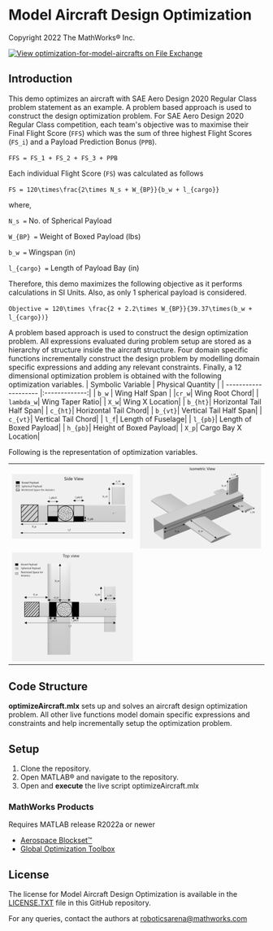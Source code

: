 # Model Aircraft Design Optimization

Copyright 2022 The MathWorks&reg; Inc.

[![View optimization-for-model-aircrafts on File Exchange](https://www.mathworks.com/matlabcentral/images/matlab-file-exchange.svg)](https://www.mathworks.com/matlabcentral/fileexchange/116165-optimization-for-model-aircrafts)

## Introduction

This demo optimizes an aircraft with SAE Aero Design 2020 Regular Class problem statement as an example. A problem based approach is used to construct the design optimization problem. For SAE Aero Design 2020 Regular Class competition, each team's objective was to maximise their Final Flight Score (`FFS`) which was the sum of three highest Flight Scores (`FS_i`) and a Payload Prediction Bonus (`PPB`).

`FFS = FS_1 + FS_2 + FS_3 + PPB`

Each individual Flight Score (`FS`) was calculated as follows

`FS = 120\times\frac{2\times N_s + W_{BP}}{b_w + l_{cargo}}`

where,

`N_s =` No.  of  Spherical  Payload

`W_{BP} =` Weight of Boxed Payload (lbs)

`b_w =` Wingspan (in)

`l_{cargo} =` Length of Payload Bay (in)


Therefore, this demo maximizes the following objective as it performs calculations in SI Units. Also,  as only 1 spherical payload is considered.

`Objective = 120\times \frac{2 + 2.2\times W_{BP}}{39.37\times(b_w + l_{cargo})}`


 A problem based approach is used to construct the design optimization problem. All expressions evaluated during problem setup are stored as a hierarchy of structure inside the aircraft structure. Four domain specific functions incrementally construct the design problem by modelling domain specific expressions and adding any relevant constraints. Finally, a 12 dimensional optimization problem is obtained with the following optimization variables.
| Symbolic Variable  | Physical Quantity  | 
| -------------------- |:-------------:|
| `b_w` | Wing Half Span |
|`cr_w`| Wing Root Chord|
| `lambda_w`| Wing Taper Ratio|
| `X_w`| Wing X Location|
| `b_{ht}`| Horizontal Tail Half Span|
| `c_{ht}`| Horizontal Tail Chord|
| `b_{vt}`| Vertical Tail Half Span|
| `c_{vt}`| Vertical Tail Chord|
| `l_f`| Length of Fuselage|
| `l_{pb}`| Length of Boxed Payload|
| `h_{pb}`| Height of Boxed Payload|
| `X_p`| Cargo Bay X Location|
        
Following is the representation of optimization variables.

<table>
<tr>
<td> <img src="images/sideView.png" alt="Drawing" style="width: 250px;"/> </td>
<td> <img src="images/isoView.png" alt="Drawing" style="width: 250px;"/> </td>
</tr>
<tr>
<td> <img src="images/topView.png" alt="Drawing" style="width: 250px;"/> </td>
</tr>
</table>


## Code Structure
 **optimizeAircraft.mlx** sets up and solves an aircraft design optimization problem.
All other live functions model domain specific expressions and constraints and help incrementally setup the optimization problem.

## Setup
1. Clone the repository.
2. Open MATLAB&reg; and navigate to the repository.
3. Open and **execute** the live script optimizeAircraft.mlx

### MathWorks Products

Requires MATLAB release R2022a or newer

- [Aerospace Blockset&trade;](https://www.mathworks.com/products/aerospace-blockset.html)
- [Global Optimization Toolbox](https://www.mathworks.com/products/global-optimization.html)

## License

The license for Model Aircraft Design Optimization is available in the [LICENSE.TXT](LICENSE.TXT) file in this GitHub repository.



For any queries, contact the authors at roboticsarena@mathworks.com

